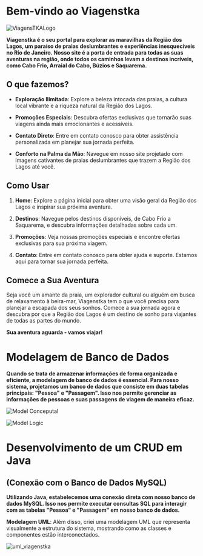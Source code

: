 # Bem-vindo ao Viagenstka

![ViagensTKALogo](https://github.com/kauaamelo/projecttravelagency/assets/140784122/1ced225c-d5f5-4abf-9a2c-980514f9e481)

**Viagenstka é o seu portal para explorar as maravilhas da Região dos Lagos, um paraíso de praias deslumbrantes e experiências inesquecíveis no Rio de Janeiro. Nosso site é a porta de entrada para todas as suas aventuras na região, onde todos os caminhos levam a destinos incríveis, como Cabo Frio, Arraial do Cabo, Búzios e Saquarema.**

## O que fazemos?

- **Exploração Ilimitada**: Explore a beleza intocada das praias, a cultura local vibrante e a riqueza natural da Região dos Lagos.

- **Promoções Especiais**: Descubra ofertas exclusivas que tornarão suas viagens ainda mais emocionantes e acessíveis.

- **Contato Direto**: Entre em contato conosco para obter assistência personalizada em planejar sua jornada perfeita.

- **Conforto na Palma da Mão**: Navegue em nosso site projetado com imagens cativantes de praias deslumbrantes que trazem a Região dos Lagos até você.

## Como Usar

1. **Home**: Explore a página inicial para obter uma visão geral da Região dos Lagos e inspirar sua próxima aventura.

2. **Destinos**: Navegue pelos destinos disponíveis, de Cabo Frio a Saquarema, e descubra informações detalhadas sobre cada um.

3. **Promoções**: Veja nossas promoções especiais e encontre ofertas exclusivas para sua próxima viagem.

4. **Contato**: Entre em contato conosco para obter ajuda e suporte. Estamos aqui para tornar sua jornada perfeita.

## Comece a Sua Aventura

Seja você um amante da praia, um explorador cultural ou alguém em busca de relaxamento à beira-mar, Viagenstka tem o que você precisa para planejar a escapada dos seus sonhos. Comece a sua jornada agora e descubra por que a Região dos Lagos é um destino de sonho para viajantes de todas as partes do mundo.

**Sua aventura aguarda - vamos viajar!**

# Modelagem de Banco de Dados

**Quando se trata de armazenar informações de forma organizada e eficiente, a modelagem de banco de dados é essencial. Para nosso sistema, projetamos um banco de dados que consiste em duas tabelas principais: "Pessoa" e "Passagem". Isso nos permite gerenciar as informações de pessoas e suas passagens de viagem de maneira eficaz.**

![Model Conceputal](https://github.com/kauaamelo/projecttravelagency/assets/140784122/21ad2493-9818-4b90-89e5-05b0c63d40d9)

![Model Logic](https://github.com/kauaamelo/projecttravelagency/assets/140784122/647c210f-14ea-45a9-8712-155ff8ee86f7)

# Desenvolvimento de um CRUD em Java

## (Conexão com o Banco de Dados MySQL)

**Utilizando Java, estabelecemos uma conexão direta com nosso banco de dados MySQL. Isso nos permite executar consultas SQL para interagir com as tabelas "Pessoa" e "Passagem" em nosso banco de dados.**

**Modelagem UML**: Além disso, criei uma modelagem UML que representa visualmente a estrutura do sistema, mostrando como as classes e componentes estão interconectados.

![uml_viagenstka](https://github.com/kauaamelo/projecttravelagency/assets/140784122/c4845d7d-e07c-4229-b0ab-c3bf93f1badc)
